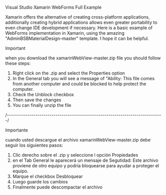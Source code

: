 Visual Studio Xamarin WebForms Full Example

Xamarin offers the alternative of creating cross-platform applications, additionally creating hybrid applications allows even greater portability to even change IDE development if necessary. Here is a basic example of WebForms implementation in Xamarin, using the amazing "AdminBSBMaterialDesign-master" template. I hope it can be helpful.


Important

when you download the xamarinWebView-master.zip file you should follow these steps:
1. Right click on the .zip and select the Properties option
2. In the General tab you will see a message of "Ability: This file comes from another computer and could be blocked to help protect the computer.
3. Check the Unblock checkbox
4. Then save the changes
5. You can finally unzip the file

/*-----------------------------------------------------------------------------*/

Importante

cuando usted descargue el archivo xamarinWebView-master.zip debe seguir los siguientes pasos:
1. Clic derecho sobre el .zip y seleccione l opción Propiedades
2. en el Tab General le aparecerá un mensaje de Segutidad: Este archivo proviene de otro equipo y podría bloquearse para ayudar a proteger el equipo.
3. Marque el checkbox Desbloquear 
4. Luego guarde los cambios
5. Finalmente puede descompactar el archivo
